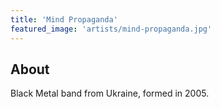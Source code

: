 ```yaml
---
title: 'Mind Propaganda'
featured_image: 'artists/mind-propaganda.jpg'
---
```


## About

Black Metal band from Ukraine, formed in 2005.
